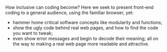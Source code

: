 How inclusive can coding become?  Here we seek to present front-end coding to a general audience,
using the familiar browser, yet:
- hammer home critical software concepts like modularity and functions;
- show the ugly code behind real web pages, and how to find the code you want to tweak;
- even show error messages and begin to decode their meaning;
all on the way to making a real web page more readable and attractive.
